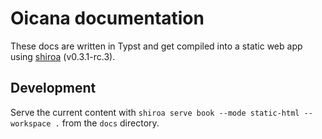 # Oicana documentation

These docs are written in Typst and get compiled into a static web app using [shiroa] (v0.3.1-rc.3).

## Development

Serve the current content with `shiroa serve book --mode static-html --workspace .` from the `docs` directory.


[shiroa]: https://github.com/Myriad-Dreamin/shiroa
